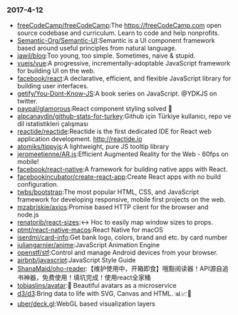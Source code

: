 ### 2017-4-12 
* [freeCodeCamp/freeCodeCamp](https://github.com//freeCodeCamp/freeCodeCamp):The https://freeCodeCamp.com open source codebase and curriculum. Learn to code and help nonprofits. 
* [Semantic-Org/Semantic-UI](https://github.com//Semantic-Org/Semantic-UI):Semantic is a UI component framework based around useful principles from natural language. 
* [jawil/blog](https://github.com//jawil/blog):Too young, too simple. Sometimes, naive & stupid. 
* [vuejs/vue](https://github.com//vuejs/vue):A progressive, incrementally-adoptable JavaScript framework for building UI on the web. 
* [facebook/react](https://github.com//facebook/react):A declarative, efficient, and flexible JavaScript library for building user interfaces. 
* [getify/You-Dont-Know-JS](https://github.com//getify/You-Dont-Know-JS):A book series on JavaScript. @YDKJS on twitter. 
* [paypal/glamorous](https://github.com//paypal/glamorous):React component styling solved 💄 
* [alpcanaydin/github-stats-for-turkey](https://github.com//alpcanaydin/github-stats-for-turkey):Github için Türkiye kullanıcı, repo ve dil istatistikleri çalışması 
* [reactide/reactide](https://github.com//reactide/reactide):Reactide is the first dedicated IDE for React web application development. http://reactide.io 
* [atomiks/tippyjs](https://github.com//atomiks/tippyjs):A lightweight, pure JS tooltip library 
* [jeromeetienne/AR.js](https://github.com//jeromeetienne/AR.js):Efficient Augmented Reality for the Web - 60fps on mobile! 
* [facebook/react-native](https://github.com//facebook/react-native):A framework for building native apps with React. 
* [facebookincubator/create-react-app](https://github.com//facebookincubator/create-react-app):Create React apps with no build configuration. 
* [twbs/bootstrap](https://github.com//twbs/bootstrap):The most popular HTML, CSS, and JavaScript framework for developing responsive, mobile first projects on the web. 
* [mzabriskie/axios](https://github.com//mzabriskie/axios):Promise based HTTP client for the browser and node.js 
* [renatorib/react-sizes](https://github.com//renatorib/react-sizes):↔️ Hoc to easily map window sizes to props. 
* [ptmt/react-native-macos](https://github.com//ptmt/react-native-macos):React Native for macOS 
* [iserdmi/card-info](https://github.com//iserdmi/card-info):Get bank logo, colors, brand and etc. by card number 
* [juliangarnier/anime](https://github.com//juliangarnier/anime):JavaScript Animation Engine 
* [openstf/stf](https://github.com//openstf/stf):Control and manage Android devices from your browser. 
* [airbnb/javascript](https://github.com//airbnb/javascript):JavaScript Style Guide 
* [ShanaMaid/oho-reader](https://github.com//ShanaMaid/oho-reader):【维护使用中，开箱即食】哦豁阅读器！API源自追书神器，免费使用！填坑完成！使用react全家桶 
* [tobiaslins/avatar](https://github.com//tobiaslins/avatar):💎 Beautiful avatars as a microservice 
* [d3/d3](https://github.com//d3/d3):Bring data to life with SVG, Canvas and HTML. 📊📈🎉 
* [uber/deck.gl](https://github.com//uber/deck.gl):WebGL based visualization layers 
